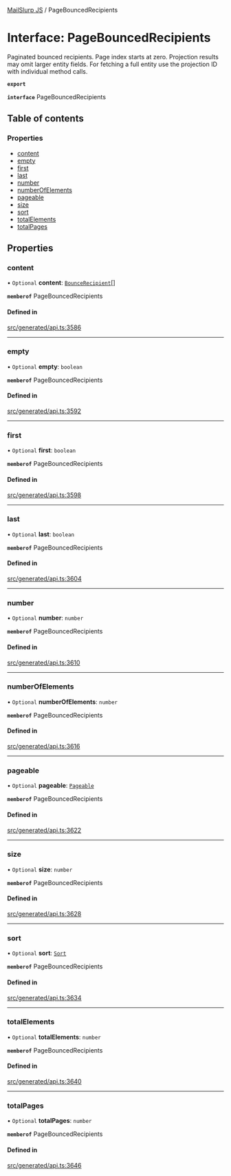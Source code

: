 [MailSlurp JS](../README.md) / PageBouncedRecipients

# Interface: PageBouncedRecipients

Paginated bounced recipients. Page index starts at zero. Projection results may omit larger entity fields. For fetching a full entity use the projection ID with individual method calls.

**`export`**

**`interface`** PageBouncedRecipients

## Table of contents

### Properties

- [content](PageBouncedRecipients.md#content)
- [empty](PageBouncedRecipients.md#empty)
- [first](PageBouncedRecipients.md#first)
- [last](PageBouncedRecipients.md#last)
- [number](PageBouncedRecipients.md#number)
- [numberOfElements](PageBouncedRecipients.md#numberofelements)
- [pageable](PageBouncedRecipients.md#pageable)
- [size](PageBouncedRecipients.md#size)
- [sort](PageBouncedRecipients.md#sort)
- [totalElements](PageBouncedRecipients.md#totalelements)
- [totalPages](PageBouncedRecipients.md#totalpages)

## Properties

### content

• `Optional` **content**: [`BounceRecipient`](BounceRecipient.md)[]

**`memberof`** PageBouncedRecipients

#### Defined in

[src/generated/api.ts:3586](https://github.com/mailslurp/mailslurp-client/blob/75eefbf/src/generated/api.ts#L3586)

___

### empty

• `Optional` **empty**: `boolean`

**`memberof`** PageBouncedRecipients

#### Defined in

[src/generated/api.ts:3592](https://github.com/mailslurp/mailslurp-client/blob/75eefbf/src/generated/api.ts#L3592)

___

### first

• `Optional` **first**: `boolean`

**`memberof`** PageBouncedRecipients

#### Defined in

[src/generated/api.ts:3598](https://github.com/mailslurp/mailslurp-client/blob/75eefbf/src/generated/api.ts#L3598)

___

### last

• `Optional` **last**: `boolean`

**`memberof`** PageBouncedRecipients

#### Defined in

[src/generated/api.ts:3604](https://github.com/mailslurp/mailslurp-client/blob/75eefbf/src/generated/api.ts#L3604)

___

### number

• `Optional` **number**: `number`

**`memberof`** PageBouncedRecipients

#### Defined in

[src/generated/api.ts:3610](https://github.com/mailslurp/mailslurp-client/blob/75eefbf/src/generated/api.ts#L3610)

___

### numberOfElements

• `Optional` **numberOfElements**: `number`

**`memberof`** PageBouncedRecipients

#### Defined in

[src/generated/api.ts:3616](https://github.com/mailslurp/mailslurp-client/blob/75eefbf/src/generated/api.ts#L3616)

___

### pageable

• `Optional` **pageable**: [`Pageable`](Pageable.md)

**`memberof`** PageBouncedRecipients

#### Defined in

[src/generated/api.ts:3622](https://github.com/mailslurp/mailslurp-client/blob/75eefbf/src/generated/api.ts#L3622)

___

### size

• `Optional` **size**: `number`

**`memberof`** PageBouncedRecipients

#### Defined in

[src/generated/api.ts:3628](https://github.com/mailslurp/mailslurp-client/blob/75eefbf/src/generated/api.ts#L3628)

___

### sort

• `Optional` **sort**: [`Sort`](Sort.md)

**`memberof`** PageBouncedRecipients

#### Defined in

[src/generated/api.ts:3634](https://github.com/mailslurp/mailslurp-client/blob/75eefbf/src/generated/api.ts#L3634)

___

### totalElements

• `Optional` **totalElements**: `number`

**`memberof`** PageBouncedRecipients

#### Defined in

[src/generated/api.ts:3640](https://github.com/mailslurp/mailslurp-client/blob/75eefbf/src/generated/api.ts#L3640)

___

### totalPages

• `Optional` **totalPages**: `number`

**`memberof`** PageBouncedRecipients

#### Defined in

[src/generated/api.ts:3646](https://github.com/mailslurp/mailslurp-client/blob/75eefbf/src/generated/api.ts#L3646)

